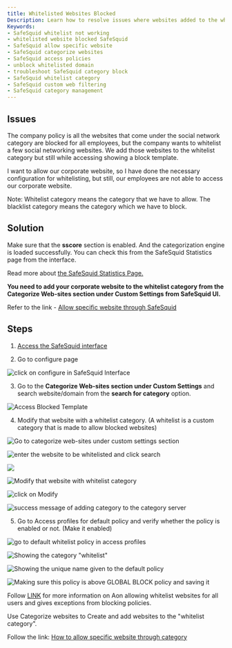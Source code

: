 ```yaml
---
title: Whitelisted Websites Blocked  
Description: Learn how to resolve issues where websites added to the whitelist category are still blocked in SafeSquid. This guide walks you through verifying the categorization engine, editing website categorization, and adjusting access policies for effective web filtering.  
Keywords:  
- SafeSquid whitelist not working  
- whitelisted website blocked SafeSquid  
- SafeSquid allow specific website  
- SafeSquid categorize websites  
- SafeSquid access policies  
- unblock whitelisted domain  
- troubleshoot SafeSquid category block  
- SafeSquid whitelist category  
- SafeSquid custom web filtering  
- SafeSquid category management  
---
```


## Issues

The company policy is all the websites that come under the social network category are blocked for all employees, but the company wants to whitelist a few social networking websites. We add those websites to the whitelist category but still while accessing showing a block template.

I want to allow our corporate website, so I have done the necessary configuration for whitelisting, but still, our employees are not able to access our corporate website.

Note: Whitelist category means the category that we have to allow. The blacklist category means the category which we have to block.

## Solution

Make sure that the **sscore** section is enabled. And the categorization engine is loaded successfully. You can check this from the SafeSquid Statistics page from the interface.

Read more about [the SafeSquid Statistics Page.](https://help.safesquid.com/portal/en/kb/articles/use-statistics-to-view-safesquid-stats)

**You need to add your corporate website to the whitelist category from the Categorize Web-sites section under Custom Settings from SafeSquid UI.**

Refer to the link - [Allow specific website through SafeSquid](https://help.safesquid.com/portal/en/kb/articles/allow-specific-website-through-safesquid)

## Steps

1.  [Access the SafeSquid interface](https://help.safesquid.com/portal/en/kb/articles/access-the-safesquid-user-interface)

2.  Go to configure page

![click on configure in SafeSquid Interface](/img/Troubleshooting/White_listed_website_is_blocked/image1.webp)

3.  Go to the **Categorize Web-sites section under Custom Settings** and search website/domain from the **search for category** option.

![Access Blocked Template](/img/Troubleshooting/White_listed_website_is_blocked/image2.webp)

4.  Modify that website with a whitelist category. (A whitelist is a custom category that is made to allow blocked websites)

![Go to categorize web-sites under custom settings section](/img/Troubleshooting/White_listed_website_is_blocked/image3.webp)

![enter the website to be whitelisted and click search](/img/Troubleshooting/White_listed_website_is_blocked/image4.webp)

![](/img/Troubleshooting/White_listed_website_is_blocked/image5.webp)

![Modify that website with whitelist category](/img/Troubleshooting/White_listed_website_is_blocked/image6.webp)

![click on Modify](/img/Troubleshooting/White_listed_website_is_blocked/image7.webp)

![success message of adding category to the category server](/img/Troubleshooting/White_listed_website_is_blocked/image8.webp)

5.  Go to Access profiles for default policy and verify whether the policy is enabled or not. (Make it enabled)

![go to default whitelist policy in access profiles](/img/Troubleshooting/White_listed_website_is_blocked/image9.webp)

![Showing the category "whitelist"](/img/Troubleshooting/White_listed_website_is_blocked/image10.webp)

![Showing the unique name given to the default policy](/img/Troubleshooting/White_listed_website_is_blocked/image11.webp)

![Making sure this policy is above GLOBAL BLOCK policy and saving it](/img/Troubleshooting/White_listed_website_is_blocked/image12.webp)

Follow [LINK](https://help.safesquid.com/portal/en/kb/articles/how-to-block-or-allow-the-existing-categories) for more information on Aon allowing whitelist websites for all users and gives exceptions from blocking policies.

Use Categorize websites to Create and add websites to the "whitelist category".

Follow the link: [How to allow specific website through category](https://help.safesquid.com/portal/en/kb/articles/how-to-allow-specific-website-through-category#Client_Scenario)
